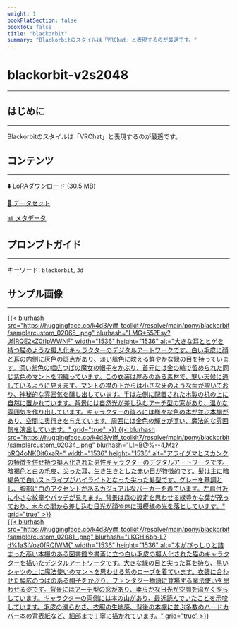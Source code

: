 ```yaml
---
weight: 1
bookFlatSection: false
bookToC: false
title: "blackorbit"
summary: "Blackorbitのスタイルは「VRChat」と表現するのが最適です。"
---
```


<!--markdownlint-disable MD025 MD033 -->

# blackorbit-v2s2048

---

## はじめに

---

Blackorbitのスタイルは「VRChat」と表現するのが最適です。

## コンテンツ

---

[⬇️ LoRAダウンロード (30.5 MB)](https://huggingface.co/k4d3/yiff_toolkit7/resolve/main/pony/blackorbit/blackorbit-v2s2048.safetensors)

[📐 データセット](https://huggingface.co/datasets/k4d3/blackorbit)

[📊 メタデータ](https://huggingface.co/k4d3/yiff_toolkit7/resolve/main/pony/blackorbit/blackorbit-v2s2048.json)

## プロンプトガイド

---

キーワード: `blackorbit`, `3d`

## サンプル画像

---

<div class="image-grid">
  <div class="image-grid-container">
    <a href="https://huggingface.co/k4d3/yiff_toolkit7/resolve/main/pony/blackorbit/samplercustom_02065_.png">
    {{< blurhash
      src="https://huggingface.co/k4d3/yiff_toolkit7/resolve/main/pony/blackorbit/samplercustom_02065_.png"
      blurhash="LMG*55?Esy?Jf|RQE2xZ0fIpWWNF"
      width="1536"
      height="1536"
      alt="大きな耳とヒゲを持つ猫のような擬人化キャラクターのデジタルアートワークです。白い毛皮に顔と耳の内側に灰色の斑点があり、淡い肌色に映える鮮やかな緑の目を持っています。深い紫色の幅広つばの魔女の帽子をかぶり、首元には金の輪で留められた同じ紫色のマントを羽織っています。この衣装は厚みのある素材で、寒い天候に適しているように見えます。マントの襟の下からは小さな牙のような歯が覗いており、神秘的な雰囲気を醸し出しています。手は左側に配置された木製の机の上に自然に置かれています。背景には自然光が差し込むアーチ型の窓があり、温かな雰囲気を作り出しています。キャラクターの後ろには様々な色の本が並ぶ本棚があり、空間に奥行きを与えています。周囲には金色の輝きが漂い、魔法的な雰囲気を演出しています。"
      grid="true"
    >}}
    </a>
    <a href="https://huggingface.co/k4d3/yiff_toolkit7/resolve/main/pony/blackorbit/samplercustom_02034_.png">
    {{< blurhash
      src="https://huggingface.co/k4d3/yiff_toolkit7/resolve/main/pony/blackorbit/samplercustom_02034_.png"
      blurhash="LIHB@%--4,Mz?bRQ4oNKDit6xaR*"
      width="1536"
      height="1536"
      alt="アライグマとスカンクの特徴を併せ持つ擬人化された男性キャラクターのデジタルアートワークです。暗褐色と白の毛皮、尖った耳、生き生きとした赤い目が特徴的です。髪は主に暗褐色で白いストライプがハイライトとなった尖った髪型です。グレーを基調とし、胸部に白のアクセントがあるカジュアルなパーカーを着ています。左肩付近に小さな紋章やパッチが見えます。背景は森の設定を思わせる緑豊かな葉が茂っており、木々の間から差し込む日光が顔や体に斑模様の光を落としています。"
      grid="true"
    >}}
    </a>
  </div>
</div>

<div class="image-grid">
  <div class="image-grid-container">
    <a href="https://huggingface.co/k4d3/yiff_toolkit7/resolve/main/pony/blackorbit/samplercustom_02081_.png">
    {{< blurhash
      src="https://huggingface.co/k4d3/yiff_toolkit7/resolve/main/pony/blackorbit/samplercustom_02081_.png"
      blurhash="LKGHi6bp-L?d%1a$IVoz0fRQIWM{"
      width="1536"
      height="1536"
      alt="本がびっしりと詰まった高い本棚のある図書館や書斎に立つ白い毛皮の擬人化された猫のキャラクターを描いたデジタルアートワークです。大きな緑の目と尖った耳を持ち、黒いシャツの上に魔法使いのマントを思わせる紫のローブを着ています。衣装に合わせた幅広のつばのある帽子をかぶり、ファンタジー物語に登場する魔法使いを思わせる姿です。背景にはアーチ型の窓があり、柔らかな日光が空間を温かく照らしています。キャラクターの両側には本の山があり、最近読んでいたことを示唆しています。毛皮の滑らかさ、衣服の生地感、背後の本棚に並ぶ多数のハードカバー本の背表紙など、細部まで丁寧に描かれています。"
      grid="true"
    >}}
    </a>
  </div>
</div>
